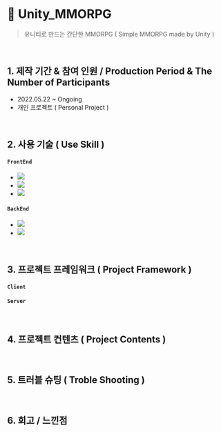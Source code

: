 # :pushpin: Unity_MMORPG
> 유니티로 만드는 간단한 MMORPG ( Simple MMORPG made by Unity )

</br>

## 1. 제작 기간 & 참여 인원 / Production Period & The Number of Participants
- 2022.05.22 ~ Ongoing
- 개인 프로젝트 ( Personal Project )

</br>

## 2. 사용 기술 ( Use Skill )
#### `FrontEnd`    
- <img src="https://img.shields.io/badge/Unity:2021.3.4f1-E8E8E8?style=flat&logo=Unity&logoColor=black"/>    
- <img src="https://img.shields.io/badge/Visual Studio 2022-5C2D91?style=flat&logo=Visual Studio&logoColor=white"/>    
- <img src="https://img.shields.io/badge/C%23-00599C?style=flat&logo=Csharp&logoColor=white"/>

#### `BackEnd`   
- <img src="https://img.shields.io/badge/Visual Studio 2022-5C2D91?style=flat&logo=Visual Studio&logoColor=white"/>   
- <img src="https://img.shields.io/badge/C%23-00599C?style=flat&logo=Csharp&logoColor=white"/>

</br>

## 3. 프로젝트 프레임워크 ( Project Framework )
#### `Client`   
#### `Server`   

</br>

## 4. 프로젝트 컨텐츠 ( Project Contents )   


</br>

## 5. 트러블 슈팅 ( Troble Shooting )

</br>

## 6. 회고 / 느낀점 
